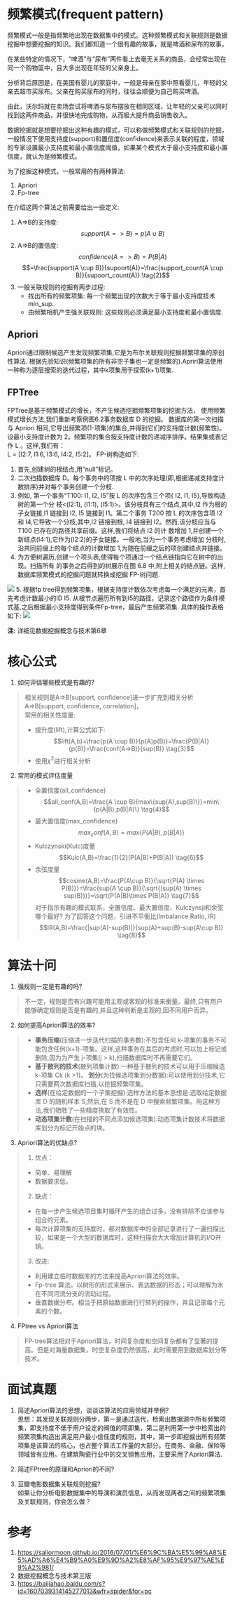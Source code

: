 # 频繁模式(frequent pattern)
频繁模式一般是指频繁地出现在数据集中的模式。这种频繁模式和关联规则是数据挖掘中想要挖掘的知识。我们都知道一个很有趣的故事，就是啤酒和尿布的故事，

在某些特定的情况下，“啤酒”与“尿布”两件看上去毫无关系的商品，会经常出现在同一个购物篮中，且大多出现在年轻的父亲身上。

分析背后原因是，在美国有婴儿的家庭中，一般是母亲在家中照看婴儿，年轻的父亲去超市买尿布。父亲在购买尿布的同时，往往会顺便为自己购买啤酒。

由此，沃尔玛就在卖场尝试将啤酒与尿布摆放在相同区域，让年轻的父亲可以同时找到这两件商品，并很快地完成购物，从而极大提升商品销售收入。

数据挖掘就是想要挖掘出这种有趣的模式，可以称做频繁模式和关联规则的挖掘，一般情况下使用支持度(support)和置信度(confidence)来表示关联的程度，领域的专家设置最小支持度和最小置信度阈值，如果某个模式大于最小支持度和最小置信度，就认为是频繁模式。

为了挖掘这种模式，一般常用的有两种算法:
1. Apriori
2. Fp-tree

在介绍这两个算法之前需要给出一些定义:   
1. A=>B的支持度:
    $$support(A=>B)=p(A\cup B) \tag{1}$$
2. A=>B的置信度:
    $$confidence(A=>B)=P(B|A)$$
    $$=\frac{support(A \cup B)}{supoort(A)}=\frac{support_count(A \cup B)}{supoort_count(A)} \tag{2}$$
3. 一般关联规则的挖掘有两步过程:    
   + 找出所有的频繁项集: 每一个频繁出现的次数大于等于最小支持度技术min_sup.
   + 由频繁相机产生强关联规则: 这些规则必须满足最小支持度和最小置信度.
## Apriori
Apriori通过限制候选产生发现频繁项集,它是为布尔关联规则挖掘频繁项集的原创性算法. 根据先验知识(频繁项集的所有非空子集也一定是频繁的).Apriri算法使用一种称为逐层搜索的迭代过程，其中k项集用于探索(k+1)项集. 

## FPTree
FPTree是基于频繁模式的增长，不产生候选挖掘频繁项集的挖掘方法，
使用频繁模式增长方法,我们重新考察例图6.2事务数据库 D 的挖掘。
数据库的第一次扫描与 Apriori 相同,它导出频繁项(1-项集)的集合,并得到它们的支持度计数(频繁性)。设最小支持度计数为 2。频繁项的集合按支持度计数的递减序排序。结果集或表记作 L 。这样,我们有：       
L = [I2:7, I1:6, I3:6, I4:2, I5:2]。
FP-树构造如下:
1. 首先,创建树的根结点,用“null”标记。
2. 二次扫描数据库 D。每个事务中的项按 L 中的次序处理(即,根据递减支持度计数排序)并对每个事务创建一个分枝.
3. 例如,
第一个事务“T100: I1, I2, I5”按 L 的次序包含三个项{ I2, I1, I5},导致构造树的第一个分
枝<(I2:1), (I1:1), (I5:1)>。该分枝具有三个结点,其中,I2 作为根的子女链接,I1 链接到 I2,
I5 链接到 I1。第二个事务 T200 按 L 的次序包含项 I2 和 I4,它导致一个分枝,其中,I2 链接到根,
I4 链接到 I2。然而,该分枝应当与 T100 已存在的路径共享前缀<I2>。这样,我们将结点 I2 的计
数增加 1,并创建一个新结点(I4:1),它作为(I2:2)的子女链接。一般地,当为一个事务考虑增加
分枝时,沿共同前缀上的每个结点的计数增加 1,为随在前缀之后的项创建结点并链接。
4. 为方便树遍历,创建一个项头表,使得每个项通过一个结点链指向它在树中的出现。扫描所有
的事务之后得到的树展示在图 6.8 中,附上相关的结点链。这样,数据库频繁模式的挖掘问题就转换成挖掘 FP-树问题.
<img src="../assert/fptree.png"> 
5. 根据fp tree得到频繁项集，根据支持度计数依次考虑每一个满足的元素，首先考虑计数最小的ID I5. 从根节点遍历所有到I5的路径，记录这个路径作为条件模式基,之后根据最小支持度得到条件Fp-tree，最后产生频繁项集. 具体的操作表格如下:
<img src="../assert/fp.png">

**注:** 详细见数据挖掘概念与技术第6章

# 核心公式
1. 如何评估哪些模式是有趣的?
> 相关规则是A=>B[support, confidence]进一步扩充到相关分析A=>B[support, confidence, correlation]，       
> 常用的相关性度量:
> + 提升度(lift),计算公式如下:
> $$lift(A,b)=\frac{p(A \cup B)}{p(A)p(B)}=\frac{P(B|A)}{p(B)}=\frac{conf(A=>B)}{sup(B)} \tag{3}$$
> + 使用$\chi^2$进行相关分析

2. 常用的模式评估度量
> + 全置信度(all_confidence)
> $$all_conf(A,B)=\frac{A \cup B}{max\{sup(A),sup(B)\}}=min\{p(A|B),p(B|A)\} \tag{4}$$
> + 最大置信度(max_confidence)
> $$max_conf(A,B)=max\{P(A|B),p(B|A)\} \tag{5}$$
> + Kulczynski(Kulc)度量
> $$Kulc(A,B)=\frac{1}{2}(P(A|B)+P(B|A)) \tag{6}$$
> + 余弦度量
> $$cosine(A,B)=\frac{P(A\cup B)}{\sqrt{P(A) \times P(B)}}=\frac{sup(A \cup B)}{\sqrt{(sup(A) \times sup(B))}}=\sqrt{P(A|B)\times P(B|A)} \tag{7}$$
对于指示有趣的模式联系，全置信度、最大置信度、Kulczynsji和余弦哪个最好? 为了回答这个问题，引进不平衡比(Imbalance Ratio, IR)
$$IR(A,B)=\frac{|sup(A)-sup(B)|}{sup(A)+sup(B)-sup(A\cup B)} \tag{8}$$
# 算法十问
1. 强规则一定是有趣的吗?
> 不一定，规则是否有兴趣可能用主观或客观的标准来衡量。最终,只有用户能够确定规则是否是有趣的,并且这种判断是主观的,因不同用户而异。

2. 如何提高Apriori算法的效率?
> + **事务压缩**(压缩进一步迭代扫描的事务数):不包含任何 k-项集的事务不可能包含任何(k+1)-项集。这样,这种事务在其后的考虑时,可以加上标记或删除,因为为产生 j-项集(j > k),扫描数据库时不再需要它们。
> + **基于散列的技术**(散列项集计数):一种基于散列的技术可以用于压缩候选 k-项集 Ck (k >1)。
> **划分**(为找候选项集划分数据):可以使用划分技术,它只需要两次数据库扫描,以挖掘频繁项集。
> + **选样**(在给定数据的一个子集挖掘):选样方法的基本思想是:选取给定数据库 D 的随机样本 S,然后,在 S 而不是在 D 中搜索频繁项集。用这种方法,我们牺牲了一些精度换取了有效性。
> + **动态项集计数**(在扫描的不同点添加候选项集):动态项集计数技术将数据库划分为标记开始点的块。

3. Apriori算法的优缺点?
> 1. 优点：
> + 简单、易理解
> + 数据要求低。
> 2. 缺点：
> + 在每一步产生候选项目集时循环产生的组合过多，没有排除不应该参与组合的元素。
> + 每次计算项集的支持度时，都对数据库中的全部记录进行了一遍扫描比较，如果是一个大型的数据库时，这种扫描会大大增加计算机的I/O开销。
> 3. 改进:
> + 利用建立临时数据库的方法来提高Apriori算法的效率。
> + Fp-tree 算法。以树形的形式来展示、表达数据的形态；可以理解为水在不同河流分支的流动过程。
> + 垂直数据分布。相当于把原始数据进行行转列的操作，并且记录每个元素的个数。

4. FPtree vs Apriori算法
> FP-tree算法相对于Apriori算法，时间复杂度和空间复杂都有了显著的提高。但是对海量数据集，时空复杂度仍然很高，此时需要用到数据库划分等技术。


# 面试真题

1. 简述Apriori算法的思想，谈谈该算法的应用领域并举例?       
思想：其发现关联规则分两步，第一是通过迭代，检索出数据源中所有频繁项集，即支持度不低于用户设定的阀值的项即集，第二是利用第一步中检索出的频繁项集构造出满足用户最小信任度的规则，其中，第一步即挖掘出所有频繁项集是该算法的核心，也占整个算法工作量的大部分。在商务、金融、保险等领域皆有应用。在建筑陶瓷行业中的交叉销售应用，主要采用了Apriori算法.
1. 简述FPtree的原理和Apriori的不同?

2. 豆瓣电影数据集关联规则挖掘?  
如果让你分析电影数据集中的导演和演员信息，从而发现两者之间的频繁项集及关联规则，你会怎么做？

# 参考
1. https://saliormoon.github.io/2016/07/01/%E6%9C%BA%E5%99%A8%E5%AD%A6%E4%B9%A0%E9%9D%A2%E8%AF%95%E9%97%AE%E9%A2%981/
2. 数据挖掘概念与技术第三版
3. https://baijiahao.baidu.com/s?id=1607039314145277013&wfr=spider&for=pc
 